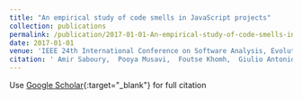 ```yaml
---
title: "An empirical study of code smells in JavaScript projects"
collection: publications
permalink: /publication/2017-01-01-An-empirical-study-of-code-smells-in-JavaScript-projects
date: 2017-01-01
venue: 'IEEE 24th International Conference on Software Analysis, Evolution and Reengineering, SANER 2017, Klagenfurt, Austria, February 20-24, 2017'
citation: ' Amir Saboury,  Pooya Musavi,  Foutse Khomh,  Giulio Antoniol, &quot;An empirical study of code smells in JavaScript projects.&quot; IEEE 24th International Conference on Software Analysis, Evolution and Reengineering, SANER 2017, Klagenfurt, Austria, February 20-24, 2017, 2017.'
---
```

Use [Google Scholar](https://scholar.google.com/scholar?q=An+empirical+study+of+code+smells+in+JavaScript+projects){:target="_blank"} for full citation